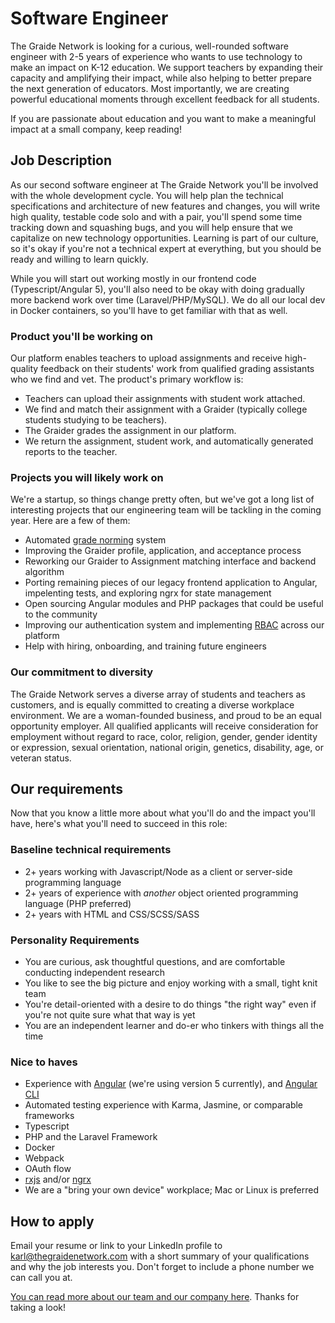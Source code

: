 # Software Engineer

The Graide Network is looking for a curious, well-rounded software engineer with 2-5 years of experience who wants to use technology to make an impact on K-12 education. We support teachers by expanding their capacity and amplifying their impact, while also helping to better prepare the next generation of educators. Most importantly, we are creating powerful educational moments through excellent feedback for all students.

If you are passionate about education and you want to make a meaningful impact at a small company, keep reading!

## Job Description

As our second software engineer at The Graide Network you'll be involved with the whole development cycle. You will help plan the technical specifications and architecture of new features and changes, you will write high quality, testable code solo and with a pair, you'll spend some time tracking down and squashing bugs, and you will help ensure that we capitalize on new technology opportunities. Learning is part of our culture, so it's okay if you're not a technical expert at everything, but you should be ready and willing to learn quickly.

While you will start out working mostly in our frontend code (Typescript/Angular 5), you'll also need to be okay with doing gradually more backend work over time (Laravel/PHP/MySQL). We do all our local dev in Docker containers, so you'll have to get familiar with that as well.

### Product you'll be working on

Our platform enables teachers to upload assignments and receive high-quality feedback on their students' work from qualified grading assistants who we find and vet. The product's primary workflow is:

- Teachers can upload their assignments with student work attached.
- We find and match their assignment with a Graider (typically college students studying to be teachers).
- The Graider grades the assignment in our platform.
- We return the assignment, student work, and automatically generated reports to the teacher.

### Projects you will likely work on

We're a startup, so things change pretty often, but we've got a long list of interesting projects that our engineering team will be tackling in the coming year. Here are a few of them:

- Automated [grade norming](http://oldwriting.byu.edu/media/documents/org/65.pdf) system
- Improving the Graider profile, application, and acceptance process
- Reworking our Graider to Assignment matching interface and backend algorithm
- Porting remaining pieces of our legacy frontend application to Angular, impelenting tests, and exploring ngrx for state management
- Open sourcing Angular modules and PHP packages that could be useful to the community
- Improving our authentication system and implementing [RBAC](http://searchsecurity.techtarget.com/definition/role-based-access-control-RBAC) across our platform
- Help with hiring, onboarding, and training future engineers

### Our commitment to diversity

The Graide Network serves a diverse array of students and teachers as customers, and is equally committed to creating a diverse workplace environment. We are a woman-founded business, and proud to be an equal opportunity employer. All qualified applicants will receive consideration for employment without regard to race, color, religion, gender, gender identity or expression, sexual orientation, national origin, genetics, disability, age, or veteran status.

## Our requirements

Now that you know a little more about what you'll do and the impact you'll have, here's what you'll need to succeed in this role:

### Baseline technical requirements
- 2+ years working with Javascript/Node as a client or server-side programming language
- 2+ years of experience with _another_ object oriented programming language (PHP preferred)
- 2+ years with HTML and CSS/SCSS/SASS

### Personality Requirements
- You are curious, ask thoughtful questions, and are comfortable conducting independent research
- You like to see the big picture and enjoy working with a small, tight knit team
- You're detail-oriented with a desire to do things "the right way" even if you're not quite sure what that way is yet
- You are an independent learner and do-er who tinkers with things all the time

### Nice to haves
- Experience with [Angular](https://angular.io/) (we're using version 5 currently), and [Angular CLI](https://github.com/angular/angular-cli)
- Automated testing experience with Karma, Jasmine, or comparable frameworks
- Typescript
- PHP and the Laravel Framework
- Docker
- Webpack
- OAuth flow
- [rxjs](https://github.com/ReactiveX/rxjs) and/or [ngrx](https://github.com/ngrx/platform)
- We are a "bring your own device" workplace; Mac or Linux is preferred

## How to apply

Email your resume or link to your LinkedIn profile to [karl@thegraidenetwork.com](mailto:karl@thegraidenetwork.com) with a short summary of your qualifications and why the job interests you. Don't forget to include a phone number we can call you at.

[You can read more about our team and our company here](https://github.com/thegraidenetwork/job-openings/blob/master/README.md). Thanks for taking a look!
